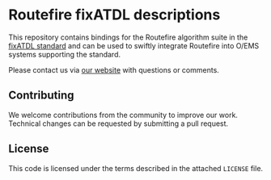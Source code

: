 # Routefire fixATDL descriptions

This repository contains bindings for the Routefire algorithm suite in the [fixATDL standard](https://www.fixtrading.org/standards/fixatdl/) and can be used to swiftly integrate Routefire into O/EMS systems supporting the standard.

Please contact us via [our website](https://routefire.io) with questions or comments.

## Contributing

We welcome contributions from the community to improve our work. Technical changes can be requested by submitting a pull request.

## License

This code is licensed under the terms described in the attached `LICENSE` file. 

